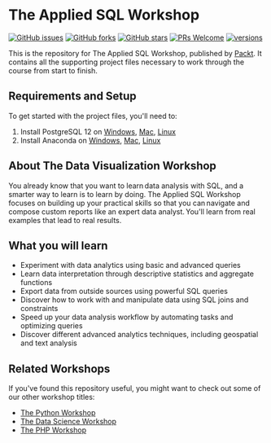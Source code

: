 # The Applied SQL Workshop
[![GitHub issues](https://img.shields.io/github/issues/PacktWorkshops/The-Applied-SQL-Workshop.svg)](https://github.com/PacktWorkshops/The-Applied-SQL-Workshop/issues)
[![GitHub forks](https://img.shields.io/github/forks/PacktWorkshops/The-Applied-SQL-Workshop.svg)](https://github.com/PacktWorkshops/The-Applied-SQL-Workshop/network)
[![GitHub stars](https://img.shields.io/github/stars/PacktWorkshops/The-Applied-SQL-Workshop.svg)](https://github.com/PacktWorkshops/The-Applied-SQL-Workshop/stargazers)
[![PRs Welcome](https://img.shields.io/badge/PRs-welcome-brightgreen.svg)](https://github.com/PacktWorkshops/The-Applied-SQL-Workshop/pulls)
[![versions](https://img.shields.io/pypi/pyversions/pybadges.svg)](https://www.python.org/downloads/)

This is the repository for The Applied SQL Workshop, published by [Packt](https://www.packtpub.com/?utm_source=github). It contains all the supporting project files necessary to work through the course from start to finish.

## Requirements and Setup

To get started with the project files, you'll need to:
1. Install PostgreSQL 12 on [Windows](https://www.postgresql.org/download/windows/), [Mac](https://www.postgresql.org/download/macosx/), [Linux](https://www.postgresql.org/download/linux/)
2. Install Anaconda on [Windows](https://www.anaconda.com/distribution/#windows), [Mac](https://www.anaconda.com/distribution/#macos), [Linux](https://www.anaconda.com/distribution/#linux)

## About The Data Visualization Workshop
You already know that you want to learn data analysis with SQL, and a smarter way to learn is to learn by doing. The Applied SQL Workshop focuses on building up your practical skills so that you can navigate and compose custom reports like an expert data analyst. You'll learn from real examples that lead to real results.  

## What you will learn
* Experiment with data analytics using basic and advanced queries
* Learn data interpretation through descriptive statistics and aggregate functions
* Export data from outside sources using powerful SQL queries
* Discover how to work with and manipulate data using SQL joins and constraints
* Speed up your data analysis workflow by automating tasks and optimizing queries
* Discover different advanced analytics techniques, including geospatial and text analysis

## Related Workshops
If you've found this repository useful, you might want to check out some of our other workshop titles:
* [The Python Workshop](https://courses.packtpub.com/courses/python?utm_source=github&utm_medium=repository&utm_campaign=9781839218859&utm_term=Python&utm_content=The%20Python%20Workshop)
* [The Data Science Workshop](https://courses.packtpub.com/courses/data-science?utm_source=github&utm_medium=repository&utm_campaign=9781838981266&utm_term=Data%20Science&utm_content=The%20Data%20Science%20Workshop)
* [The PHP Workshop](https://courses.packtpub.com/courses/php?utm_source=github&utm_medium=repository&utm_campaign=9781838648916&utm_term=PHP&utm_content=The%20PHP%20Workshop)


